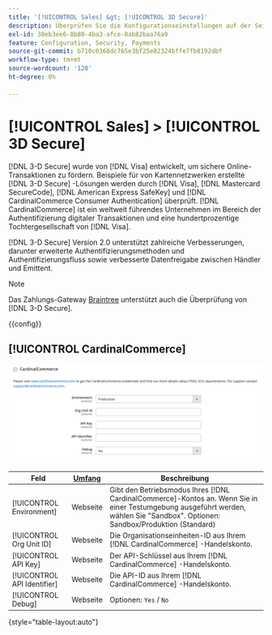 ```yaml
---
title: '[!UICONTROL Sales] &gt; [!UICONTROL 3D Secure]'
description: Überprüfen Sie die Konfigurationseinstellungen auf der Seite [!UICONTROL Sales] &gt; [!UICONTROL 3D Secure] des Commerce-Administrators.
exl-id: 38eb3ee6-8b80-4ba3-afce-8ab82baa76a9
feature: Configuration, Security, Payments
source-git-commit: b710c0368dc765e3bf25e82324bffe7fb8192dbf
workflow-type: tm+mt
source-wordcount: '128'
ht-degree: 0%

---
```


# [!UICONTROL Sales] > [!UICONTROL 3D Secure]

[!DNL 3-D Secure] wurde von [!DNL Visa] entwickelt, um sichere Online-Transaktionen zu fördern. Beispiele für von Kartennetzwerken erstellte [!DNL 3-D Secure] -Lösungen werden durch [!DNL Visa], [!DNL Mastercard SecureCode], [!DNL American Express SafeKey] und [!DNL CardinalCommerce Consumer Authentication] überprüft. [!DNL CardinalCommerce] ist ein weltweit führendes Unternehmen im Bereich der Authentifizierung digitaler Transaktionen und eine hundertprozentige Tochtergesellschaft von [!DNL Visa].

[!DNL 3-D Secure] Version 2.0 unterstützt zahlreiche Verbesserungen, darunter erweiterte Authentifizierungsmethoden und Authentifizierungsfluss sowie verbesserte Datenfreigabe zwischen Händler und Emittent.

>[!NOTE]
>
>Das Zahlungs-Gateway [Braintree](../../stores-purchase/braintree.md) unterstützt auch die Überprüfung von [!DNL 3-D Secure].

{{config}}

## [!UICONTROL CardinalCommerce]

![KardinalCommerce](./assets/3d-secure-cardinalcommerce.png)<!-- zoom -->

| Feld | [Umfang](../../getting-started/websites-stores-views.md#scope-settings) | Beschreibung |
|--- |--- |--- |
| [!UICONTROL Environment] | Webseite | Gibt den Betriebsmodus Ihres [!DNL CardinalCommerce]-Kontos an. Wenn Sie in einer Testumgebung ausgeführt werden, wählen Sie &quot;Sandbox&quot;. Optionen: Sandbox/Produktion (Standard) |
| [!UICONTROL Org Unit ID] | Webseite | Die Organisationseinheiten-ID aus Ihrem [!DNL CardinalCommerce] -Handelskonto. |
| [!UICONTROL API Key] | Webseite | Der API-Schlüssel aus Ihrem [!DNL CardinalCommerce] -Handelskonto. |
| [!UICONTROL API Identifier] | Webseite | Die API-ID aus Ihrem [!DNL CardinalCommerce] -Handelskonto. |
| [!UICONTROL Debug] | Webseite | Optionen: `Yes` / `No` |

{style="table-layout:auto"}
